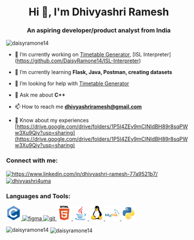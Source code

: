 <h1 align="center">Hi 👋, I'm Dhivyashri Ramesh</h1>
<h3 align="center">An aspiring developer/product analyst from India</h3>

<p align="left"> <img src="https://komarev.com/ghpvc/?username=daisyramone14&label=Profile%20views&color=0e75b6&style=flat" alt="daisyramone14" /> </p>

- 🔭 I’m currently working on [Timetable Generator](https://github.com/DaisyRamone14/Time-Table-Scheduler), [ISL Interpreter] (https://github.com/DaisyRamone14/ISL-Interpreter)

- 🌱 I’m currently learning **Flask, Java, Postman, creating datasets**

- 🤝 I’m looking for help with [Timetable Generator](https://github.com/DaisyRamone14/Time-Table-Scheduler)

- 💬 Ask me about **C++**

- 📫 How to reach me **dhivyashriramesh@gmail.com**

- 📄 Know about my experiences [https://drive.google.com/drive/folders/1P5I4ZEy9mCINIdBH89r8sqPWw3Xu9Qiy?usp=sharing](https://drive.google.com/drive/folders/1P5I4ZEy9mCINIdBH89r8sqPWw3Xu9Qiy?usp=sharing)

<h3 align="left">Connect with me:</h3>
<p align="left">
<a href="https://linkedin.com/in/https://www.linkedin.com/in/dhivyashri-ramesh-77a9521b7/" target="blank"><img align="center" src="https://raw.githubusercontent.com/rahuldkjain/github-profile-readme-generator/master/src/images/icons/Social/linked-in-alt.svg" alt="https://www.linkedin.com/in/dhivyashri-ramesh-77a9521b7/" height="30" width="40" /></a>
<a href="https://www.leetcode.com/dhivyashri4uma" target="blank"><img align="center" src="https://raw.githubusercontent.com/rahuldkjain/github-profile-readme-generator/master/src/images/icons/Social/leet-code.svg" alt="dhivyashri4uma" height="30" width="40" /></a>
</p>

<h3 align="left">Languages and Tools:</h3>
<p align="left"> <a href="https://www.cprogramming.com/" target="_blank" rel="noreferrer"> <img src="https://raw.githubusercontent.com/devicons/devicon/master/icons/c/c-original.svg" alt="c" width="40" height="40"/> </a> <a href="https://www.figma.com/" target="_blank" rel="noreferrer"> <img src="https://www.vectorlogo.zone/logos/figma/figma-icon.svg" alt="figma" width="40" height="40"/> </a> <a href="https://git-scm.com/" target="_blank" rel="noreferrer"> <img src="https://www.vectorlogo.zone/logos/git-scm/git-scm-icon.svg" alt="git" width="40" height="40"/> </a> <a href="https://www.w3.org/html/" target="_blank" rel="noreferrer"> <img src="https://raw.githubusercontent.com/devicons/devicon/master/icons/html5/html5-original-wordmark.svg" alt="html5" width="40" height="40"/> </a> <a href="https://www.java.com" target="_blank" rel="noreferrer"> <img src="https://raw.githubusercontent.com/devicons/devicon/master/icons/java/java-original.svg" alt="java" width="40" height="40"/> </a> <a href="https://www.linux.org/" target="_blank" rel="noreferrer"> <img src="https://raw.githubusercontent.com/devicons/devicon/master/icons/linux/linux-original.svg" alt="linux" width="40" height="40"/> </a> <a href="https://www.mysql.com/" target="_blank" rel="noreferrer"> <img src="https://raw.githubusercontent.com/devicons/devicon/master/icons/mysql/mysql-original-wordmark.svg" alt="mysql" width="40" height="40"/> </a> <a href="https://www.python.org" target="_blank" rel="noreferrer"> <img src="https://raw.githubusercontent.com/devicons/devicon/master/icons/python/python-original.svg" alt="python" width="40" height="40"/> </a> </p>

<p><img align="left" src="https://github-readme-stats.vercel.app/api/top-langs?username=daisyramone14&show_icons=true&locale=en&layout=compact" alt="daisyramone14" /></p>

<p>&nbsp;<img align="center" src="https://github-readme-stats.vercel.app/api?username=daisyramone14&show_icons=true&locale=en" alt="daisyramone14" /></p>

<!--
**DaisyRamone14/DaisyRamone14** is a ✨ _special_ ✨ repository because its `README.md` (this file) appears on your GitHub profile.

Here are some ideas to get you started:

- 🔭 I’m currently working on ...
- 🌱 I’m currently learning ...
- 👯 I’m looking to collaborate on ...
- 🤔 I’m looking for help with ...
- 💬 Ask me about ...
- 📫 How to reach me: ...
- 😄 Pronouns: ...
- ⚡ Fun fact: ...
-->

